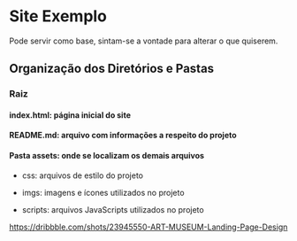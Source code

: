 # Site Exemplo

Pode servir como base, sintam-se a vontade para alterar o que quiserem.

## Organização dos Diretórios e Pastas

### Raiz

#### index.html: página inicial do site

#### README.md: arquivo com informações a respeito do projeto

#### Pasta assets: onde se localizam os demais arquivos

- css: arquivos de estilo do projeto

- imgs: imagens e ícones utilizados no projeto

- scripts: arquivos JavaScripts utilizados no projeto


https://dribbble.com/shots/23945550-ART-MUSEUM-Landing-Page-Design